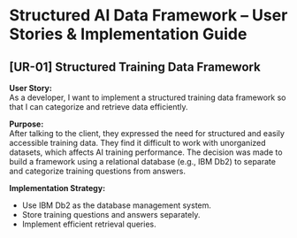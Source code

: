 # Structured AI Data Framework – User Stories & Implementation Guide

## [UR-01] Structured Training Data Framework

**User Story:**  
As a developer, I want to implement a structured training data framework so that I can categorize and retrieve data efficiently.

**Purpose:**  
After talking to the client, they expressed the need for structured and easily accessible training data. They find it difficult to work with unorganized datasets, which affects AI training performance. The decision was made to build a framework using a relational database (e.g., IBM Db2) to separate and categorize training questions from answers.

**Implementation Strategy:**
- Use IBM Db2 as the database management system.
- Store training questions and answers separately.
- Implement efficient retrieval queries.
